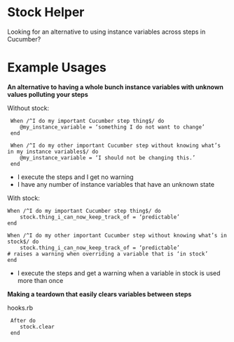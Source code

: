 Stock Helper
==

Looking for an alternative to using instance variables across steps in Cucumber?

# Example Usages

**An alternative to having a whole bunch instance variables with unknown values polluting your steps**

Without stock:

     When /^I do my important Cucumber step thing$/ do
     	@my_instance_variable = ‘something I do not want to change’
     end

     When /^I do my other important Cucumber step without knowing what’s in my instance variables$/ do
     	@my_instance_variable = ‘I should not be changing this.’
     end

- I execute the steps and I get no warning
- I have any number of instance variables that have an unknown state

With stock:

    When /^I do my important Cucumber step thing$/ do
     	stock.thing_i_can_now_keep_track_of = ‘predictable’
    end

    When /^I do my other important Cucumber step without knowing what’s in stock$/ do
    	stock.thing_i_can_now_keep_track_of = ‘predictable’
	# raises a warning when overriding a variable that is ‘in stock’ 
    end

- I execute the steps and get a warning when a variable in stock is used more than once

**Making a teardown that easily clears variables between steps**

hooks.rb

     After do
     	stock.clear
     end
	
